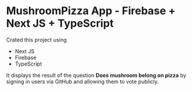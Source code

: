# MushroomPizza App - Firebase + Next JS + TypeScript 

Crated this project using 

- Next JS
- Firebase
- TypeScript

It displays the result of the question **Does mushroom belong on pizza** by signing in users via GitHub and allowing them to vote publicly.
